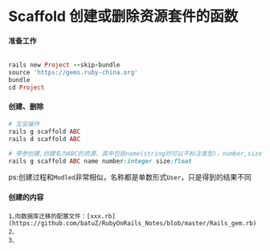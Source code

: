 # Scaffold 创建或删除资源套件的函数

#### 准备工作
```ruby

rails new Project --skip-bundle
source 'https://gems.ruby-china.org'
bundle
cd Project

```

#### 创建、删除
```ruby
# 互反操作
rails g scaffold ABC
rails d scaffold ABC

# 带参创建,创建名为ABC的资源，其中包括name(string时可以不标注类型)，number,size属性
rails g scaffold ABC name number:integer size:float

```
ps:创建过程和`Modled`非常相似，名称都是单数形式`User`，只是得到的结果不同

#### 创建的内容
	1､向数据库迁移的配置文件：[xxx.rb](https://github.com/batuZ/RubyOnRails_Notes/blob/master/Rails_gem.rb)
	2､
	3､
